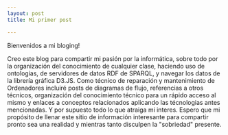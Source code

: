 ```yaml
---
layout: post
title: Mi primer post

---
```

Bienvenidos a mi bloging!

Creo este blog para compartir mi pasión por la informática, sobre todo por la organización del conocimiento de cualquier clase, haciendo uso de ontologias, de servidores de datos RDF de SPARQL, y navegar los datos de la librería gráfica D3.JS.
Como técnico de reparación y mantenimiento de Ordenadores incluiré posts de diagramas de flujo, referencias a otros técnicos, organización del conocimiento técnico para un rápido acceso al mismo y enlaces a conceptos relacionados aplicando las técnologias antes mencionadas.
Y por supuesto todo lo que atraiga mi interes.
Espero que mi propósito de llenar este sitio de información interesante para compartir pronto sea una realidad y mientras tanto disculpen la "sobriedad" presente.


